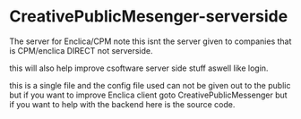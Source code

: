 # CreativePublicMesenger-serverside
The server for Enclica/CPM note this isnt the server given to companies that is CPM/enclica DIRECT not serverside.

this will also help improve csoftware server side stuff aswell like login.


this is a single file and the config file used can not be given out to the public but if you want to improve Enclica client goto CreativePublicMessenger but if you want to help with the backend here is the source code.
